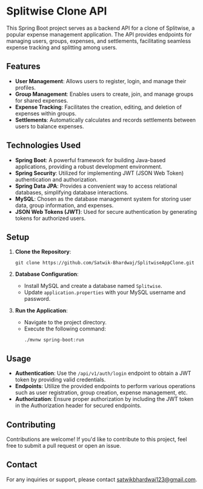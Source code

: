 # Splitwise Clone API

This Spring Boot project serves as a backend API for a clone of Splitwise, a popular expense management application. The API provides endpoints for managing users, groups, expenses, and settlements, facilitating seamless expense tracking and splitting among users.

## Features

- **User Management**: Allows users to register, login, and manage their profiles.
- **Group Management**: Enables users to create, join, and manage groups for shared expenses.
- **Expense Tracking**: Facilitates the creation, editing, and deletion of expenses within groups.
- **Settlements**: Automatically calculates and records settlements between users to balance expenses.

## Technologies Used

- **Spring Boot**: A powerful framework for building Java-based applications, providing a robust development environment.
- **Spring Security**: Utilized for implementing JWT (JSON Web Token) authentication and authorization.
- **Spring Data JPA**: Provides a convenient way to access relational databases, simplifying database interactions.
- **MySQL**: Chosen as the database management system for storing user data, group information, and expenses.
- **JSON Web Tokens (JWT)**: Used for secure authentication by generating tokens for authorized users.

## Setup

1. **Clone the Repository**:
   ```
   git clone https://github.com/Satwik-Bhardwaj/SplitwiseAppClone.git
   ```

2. **Database Configuration**:
    - Install MySQL and create a database named `Splitwise`.
    - Update `application.properties` with your MySQL username and password.

3. **Run the Application**:
    - Navigate to the project directory.
    - Execute the following command:
      ```
      ./mvnw spring-boot:run
      ```

[//]: # (4. **API Documentation**:)

[//]: # (    - Access the API documentation at `http://localhost:8080/swagger-ui.html`.)

## Usage

- **Authentication**: Use the `/api/v1/auth/login` endpoint to obtain a JWT token by providing valid credentials.
- **Endpoints**: Utilize the provided endpoints to perform various operations such as user registration, group creation, expense management, etc.
- **Authorization**: Ensure proper authorization by including the JWT token in the Authorization header for secured endpoints.

## Contributing

Contributions are welcome! If you'd like to contribute to this project, feel free to submit a pull request or open an issue.

[//]: # (## License)

[//]: # ()
[//]: # (This project is licensed under the [MIT License]&#40;LICENSE&#41;.)

## Contact

For any inquiries or support, please contact satwikbhardwaj123@gmail.com.
